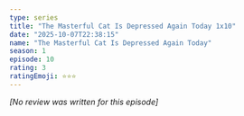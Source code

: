 ```yaml
---
type: series
title: "The Masterful Cat Is Depressed Again Today 1x10"
date: "2025-10-07T22:38:15"
name: "The Masterful Cat Is Depressed Again Today"
season: 1
episode: 10
rating: 3
ratingEmoji: ⭐️⭐️⭐️
---
```


*[No review was written for this episode]*
